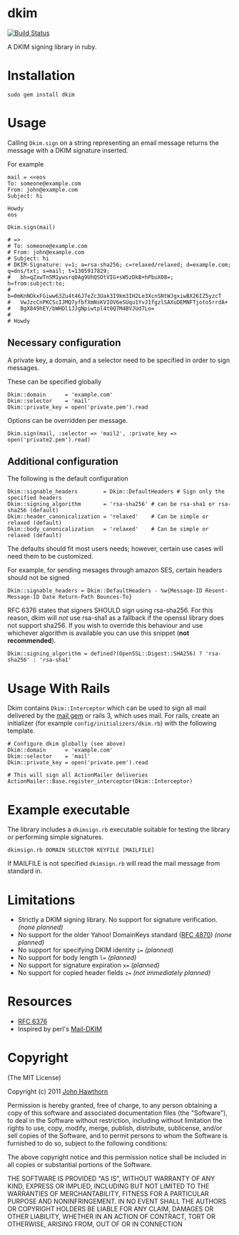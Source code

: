 dkim
====
[![Build Status](https://secure.travis-ci.org/jhawthorn/dkim.png?branch=master)](http://travis-ci.org/jhawthorn/dkim)

A DKIM signing library in ruby.

Installation
============

    sudo gem install dkim

Usage
=====

Calling `Dkim.sign` on a string representing an email message returns the message with a DKIM signature inserted.

For example

    mail = <<eos
    To: someone@example.com
    From: john@example.com
    Subject: hi
    
    Howdy
    eos

    Dkim.sign(mail)

    # =>
    # To: someone@example.com
    # From: john@example.com
    # Subject: hi
    # DKIM-Signature: v=1; a=rsa-sha256; c=relaxed/relaxed; d=example.com; q=dns/txt; s=mail; t=1305917829;
    #  	bh=qZxwTnSM1ywsrq0Ag9UhQSOtVIG+sW5zDkB+hPbuX08=; h=from:subject:to;
    #  	b=0mKnNOkxFGiww63Zu4t46J7eZc3Uak3I9km3IH2Le3XcnSNtWJgxiwBX26IZ5yzcT
    # 	VwJzcCnPKCScIJMQ7yfbfXmNsKVIOV6eSUqu1YvJ1fgzlSAXuDEMNFTjoto5rrdA+
    # 	BgX849hEY/bWHDl1JJgNpiwtpl4t0Q7M4BVJUd7Lo=
    # 
    # Howdy

Necessary configuration
-----------------------
A private key, a domain, and a selector need to be specified in order to sign messages.

These can be specified globally

    Dkim::domain      = 'example.com'
    Dkim::selector    = 'mail'
    Dkim::private_key = open('private.pem').read

Options can be overridden per message.

    Dkim.sign(mail, :selector => 'mail2', :private_key => open('private2.pem').read)

Additional configuration
------------------------

The following is the default configuration

    Dkim::signable_headers        = Dkim::DefaultHeaders # Sign only the specified headers
    Dkim::signing_algorithm       = 'rsa-sha256' # can be rsa-sha1 or rsa-sha256 (default)
    Dkim::header_canonicalization = 'relaxed'    # Can be simple or relaxed (default)
    Dkim::body_canonicalization   = 'relaxed'    # Can be simple or relaxed (default)

The defaults should fit most users needs; however, certain use cases will need them to be customized.

For example, for sending mesages through amazon SES, certain headers should not be signed

    Dkim::signable_headers = Dkim::DefaultHeaders - %w{Message-ID Resent-Message-ID Date Return-Path Bounces-To}

RFC 6376 states that signers SHOULD sign using rsa-sha256. For this reason, dkim will *not* use rsa-sha1 as a fallback if the openssl library does not support sha256.
If you wish to override this behaviour and use whichever algorithm is available you can use this snippet (**not recommended**).

    Dkim::signing_algorithm = defined?(OpenSSL::Digest::SHA256) ? 'rsa-sha256' : 'rsa-sha1'

Usage With Rails
================

Dkim contains `Dkim::Interceptor` which can be used to sign all mail delivered by the [mail gem](https://github.com/mikel/mail) or rails 3, which uses mail.
For rails, create an initializer (for example `config/initializers/dkim.rb`) with the following template.

    # Configure dkim globally (see above)
    Dkim::domain      = 'example.com'
    Dkim::selector    = 'mail'
    Dkim::private_key = open('private.pem').read

    # This will sign all ActionMailer deliveries
    ActionMailer::Base.register_interceptor(Dkim::Interceptor)

Example executable
==================

The library includes a `dkimsign.rb` executable suitable for testing the library or performing simple signatures.

`dkimsign.rb DOMAIN SELECTOR KEYFILE [MAILFILE]`

If MAILFILE is not specified `dkimsign.rb` will read the mail message from standard in.

Limitations
===========

* Strictly a DKIM signing library. No support for signature verification. *(none planned)*
* No support for the older Yahoo! DomainKeys standard ([RFC 4870](http://tools.ietf.org/html/rfc4870)) *(none planned)*
* No support for specifying DKIM identity `i=` *(planned)*
* No support for body length `l=` *(planned)*
* No support for signature expiration `x=` *(planned)*
* No support for copied header fields `z=` *(not immediately planned)*

Resources
=========

* [RFC 6376](http://tools.ietf.org/html/rfc6376)
* Inspired by perl's [Mail-DKIM](http://dkimproxy.sourceforge.net/)

Copyright
=========

(The MIT License)

Copyright (c) 2011 [John Hawthorn](http://www.johnhawthorn.com/)

Permission is hereby granted, free of charge, to any person obtaining
a copy of this software and associated documentation files (the
"Software"), to deal in the Software without restriction, including
without limitation the rights to use, copy, modify, merge, publish,
distribute, sublicense, and/or sell copies of the Software, and to
permit persons to whom the Software is furnished to do so, subject to
the following conditions:

The above copyright notice and this permission notice shall be
included in all copies or substantial portions of the Software.

THE SOFTWARE IS PROVIDED "AS IS", WITHOUT WARRANTY OF ANY KIND,
EXPRESS OR IMPLIED, INCLUDING BUT NOT LIMITED TO THE WARRANTIES OF
MERCHANTABILITY, FITNESS FOR A PARTICULAR PURPOSE AND
NONINFRINGEMENT. IN NO EVENT SHALL THE AUTHORS OR COPYRIGHT HOLDERS BE
LIABLE FOR ANY CLAIM, DAMAGES OR OTHER LIABILITY, WHETHER IN AN ACTION
OF CONTRACT, TORT OR OTHERWISE, ARISING FROM, OUT OF OR IN CONNECTION
